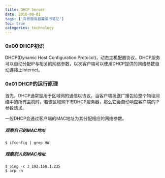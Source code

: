 ```yaml
---
title: DHCP Server
date: 2016-09-01
tags: ['鸟哥服务器篇读书笔记']
toc: true
categories: technology
---
```


### 0x00 DHCP初识
DHCP(Dynamic Host Configuration Protocol)，动态主机配置协议，DHCP服务可以自动分配IP与相关的网络参数，以次客户端可以使用DHCP提供的网络参数自动连接上Internet。

### 0x01 DHCP的运行原理
首先，DHCP通常是用于区域网的通信以协议，当客户端发送广播包给整个物理网络中的所有主机时，若该区域网下有DHCP服务器，那么它会自动响应客户端的IP参数请求。

一般DHCP会通过客户端的MAC地址为其分配相应的网络参数。

##### 观察自己的MAC地址

```
$ ifconfig | grep HW
```

##### 观察别人的MAC地址

```
$ ping -c 3 192.168.1.235
$ arp -n
```



